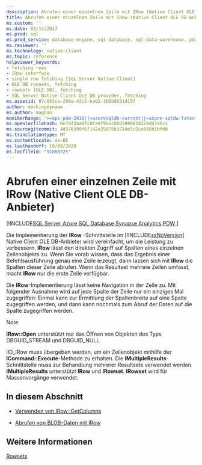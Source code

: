 ```yaml
---
description: Abrufen einer einzelnen Zeile mit IRow (Native Client OLE DB-Anbieter)
title: Abrufen einer einzelnen Zeile mit IRow (Native Client OLE DB-Anbieter) | Microsoft-Dokumentation
ms.custom: ''
ms.date: 03/14/2017
ms.prod: sql
ms.prod_service: database-engine, sql-database, sql-data-warehouse, pdw
ms.reviewer: ''
ms.technology: native-client
ms.topic: reference
helpviewer_keywords:
- fetching rows
- IRow interface
- single row fetching [SQL Server Native Client]
- OLE DB rowsets, fetching
- rowsets [OLE DB], fetching
- SQL Server Native Client OLE DB provider, fetching
ms.assetid: 07c803ca-299a-42c5-ba02-360b9631d15f
author: markingmyname
ms.author: maghan
monikerRange: '>=aps-pdw-2016||=azuresqldb-current||=azure-sqldw-latest||>=sql-server-2016||=sqlallproducts-allversions||>=sql-server-linux-2017||=azuresqldb-mi-current'
ms.openlocfilehash: 0e70f3aa9fc0faef9a6c80d5009818329dd7abcc
ms.sourcegitcommit: 4d370399f6f142e25075b3714e5c2ce056b1bfd0
ms.translationtype: MT
ms.contentlocale: de-DE
ms.lasthandoff: 10/09/2020
ms.locfileid: "91868725"
---
```

# <a name="fetching-a-single-row-with-irow-native-client-ole-db-provider"></a>Abrufen einer einzelnen Zeile mit IRow (Native Client OLE DB-Anbieter)
[!INCLUDE[SQL Server Azure SQL Database Synapse Analytics PDW ](../../includes/applies-to-version/sql-asdb-asdbmi-asa-pdw.md)]

  Die Implementierung der **IRow** -Schnittstelle im [!INCLUDE[ssNoVersion](../../includes/ssnoversion-md.md)] Native Client OLE DB-Anbieter wird vereinfacht, um die Leistung zu verbessern. **IRow** lässt den direkten Zugriff auf Spalten eines einzelnen Zeilenobjekts zu. Wenn Sie vorab wissen, dass das Ergebnis einer Befehlsausführung genau eine Zeile erzeugt, dann lassen sich mit **IRow** die Spalten dieser Zeile abrufen. Wenn das Resultset mehrere Zeilen umfasst, macht **IRow** nur die erste Zeile verfügbar.  
  
 Die **IRow**-Implementierung lässt keine Navigation in der Zeile zu. Mit folgender Ausnahme wird auf jede Spalte der Zeile nur ein einziges Mal zugegriffen: Einmal kann zur Ermittlung der Spaltenbreite auf eine Spalte zugegriffen werden, und dann kann nochmals zum Abruf der Daten auf die Spalte zugegriffen werden.  
  
> [!NOTE]  
>  **IRow::Open** unterstützt nur das Öffnen von Objekten des Typs DBGUID_STREAM und DBGUID_NULL.  
  
 IID_IRow muss übergeben werden, um ein Zeilenobjekt mithilfe der **ICommand::Execute**-Methode zu erhalten. Die **IMultipleResults**-Schnittstelle muss zur Behandlung mehrerer Resultsets verwendet werden. **IMultipleResults** unterstützt **IRow** und **IRowset**. **IRowset** wird für Massenvorgänge verwendet.  
  
## <a name="in-this-section"></a>In diesem Abschnitt  
  
-   [Verwenden von IRow::GetColumns](../../relational-databases/native-client-ole-db-rowsets/using-irow-getcolumns.md)  
  
-   [Abrufen von BLOB-Daten mit IRow]()  
  
## <a name="see-also"></a>Weitere Informationen  
 [Rowsets](../../relational-databases/native-client-ole-db-rowsets/rowsets.md)  
  
